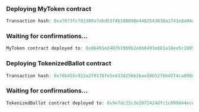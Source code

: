 ### Deploying MyToken contract

```typescript
Transaction hash: 0xa7073fcf01389a7abd53f4b108098e4402543038a1f41e8a94a812e5ada22a1b
```

### Waiting for confirmations...

```typescript
MyToken contract deployed to: 0x86491e2487b1909b2e6b8493e081a18ee5c1005a
```

### Deploying TokenizedBallot contract

```typescript
Transaction hash: 0x7d6455c922a2f0178fe5e433d256b2baa5065276bd2f4ca098d3954bad7d300c
```

### Waiting for confirmations...

```typescript
TokenizedBallot contract deployed to: 0x9e7dc22c3e2072424dfc1c099d44ecefafb080c2
```

